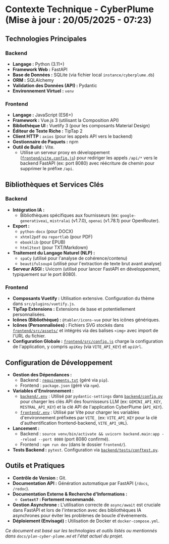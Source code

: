 # Contexte Technique - CyberPlume (Mise à jour : 20/05/2025 - 07:23)

## Technologies Principales

### Backend

*   **Langage :** Python (3.11+)
*   **Framework Web :** FastAPI
*   **Base de Données :** SQLite (via fichier local `instance/cyberplume.db`)
*   **ORM :** SQLAlchemy
*   **Validation des Données (API) :** Pydantic
*   **Environnement Virtuel :** `venv`

### Frontend

*   **Langage :** JavaScript (ES6+)
*   **Framework :** Vue.js 3 (utilisant la Composition API)
*   **Bibliothèque UI :** Vuetify 3 (pour les composants Material Design)
*   **Éditeur de Texte Riche :** TipTap 2
*   **Client HTTP :** `axios` (pour les appels API vers le backend)
*   **Gestionnaire de Paquets :** npm
*   **Outil de Build :** Vite.
    *   Utilise un serveur proxy en développement ([`frontend/vite.config.js`](frontend/vite.config.js:1)) pour rediriger les appels `/api/*` vers le backend FastAPI (ex: port 8080) avec réécriture de chemin pour supprimer le préfixe `/api`.

## Bibliothèques et Services Clés

### Backend

*   **Intégration IA :**
    *   Bibliothèques spécifiques aux fournisseurs (ex: `google-generativeai`, `mistralai` (v1.7.0), `openai` (v1.78.1) pour OpenRouter).
*   **Export :**
    *   `python-docx` (pour DOCX)
    *   `xhtml2pdf` ou `reportlab` (pour PDF)
    *   `ebooklib` (pour EPUB)
    *   `html2text` (pour TXT/Markdown)
*   **Traitement du Langage Naturel (NLP) :**
    *   `spaCy` (utilisé pour l'analyse de cohérence/contenu)
    *   `beautifulsoup4` (utilisé pour l'extraction de texte brut avant analyse)
*   **Serveur ASGI :** Uvicorn (utilisé pour lancer FastAPI en développement, typiquement sur le port 8080).

### Frontend

*   **Composants Vuetify :** Utilisation extensive. Configuration du thème dans `src/plugins/vuetify.js`.
*   **TipTap Extensions :** Extensions de base et potentiellement personnalisées.
*   **Icônes (Bibliothèque) :** `@tabler/icons-vue` pour les icônes génériques.
*   **Icônes (Personnalisées) :** Fichiers SVG stockés dans [`frontend/src/assets/`](frontend/src/assets/) et intégrés via des balises `<img>` avec import de l'URL du fichier.
*   **Configuration Globale :** [`frontend/src/config.js`](frontend/src/config.js:1) charge la configuration de l'application, y compris `apiKey` (via `VITE_API_KEY`) et `apiUrl`.

## Configuration de Développement

*   **Gestion des Dépendances :**
    *   Backend : [`requirements.txt`](backend/requirements.txt) (géré via `pip`).
    *   Frontend : `package.json` (géré via `npm`).
*   **Variables d'Environnement :**
    *   [`backend/.env`](backend/.env) : Utilisé par `pydantic-settings` dans [`backend/config.py`](backend/config.py:1) pour charger les clés API des fournisseurs LLM (ex: `GEMINI_API_KEY`, `MISTRAL_API_KEY`) et la clé API de l'application CyberPlume (`API_KEY`).
    *   [`frontend/.env`](frontend/.env) : Utilisé par Vite pour charger les variables d'environnement préfixées par `VITE_` (ex: `VITE_API_KEY` pour la clé d'authentification frontend-backend, `VITE_API_URL`).
*   **Lancement :**
    *   Backend : `source venv/bin/activate && uvicorn backend.main:app --reload --port 8080` (port 8080 confirmé).
    *   Frontend : `npm run dev` (dans le dossier `frontend/`).
*   **Tests Backend :** `pytest`. Configuration via [`backend/tests/conftest.py`](backend/tests/conftest.py).

## Outils et Pratiques

*   **Contrôle de Version :** Git.
*   **Documentation API :** Génération automatique par FastAPI (`/docs`, `/redoc`).
*   **Documentation Externe & Recherche d'Informations :**
    *   **`Context7` : Fortement recommandé.**
*   **Gestion Asynchrone :** L'utilisation correcte de `async/await` est cruciale dans FastAPI et lors de l'interaction avec des bibliothèques IA asynchrones pour éviter les problèmes de boucle d'événements.
*   **Déploiement (Envisagé) :** Utilisation de Docker et `docker-compose.yml`.

*Ce document est basé sur les technologies et outils listés ou mentionnés dans `docs/plan-cyber-plume.md` et l'état actuel du projet.*